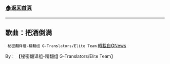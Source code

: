 ###  [:house:返回首頁](https://github.com/ourhimalayas/txt)
---


## 歌曲：把酒倒满
` 秘密翻译组-精翻组 G-Translators/Elite Team` [轉載自GNews](https://gnews.org/zh-hans/1595811/)

By： 【秘密翻译组-精翻组 G-Translators/Elite Team】
